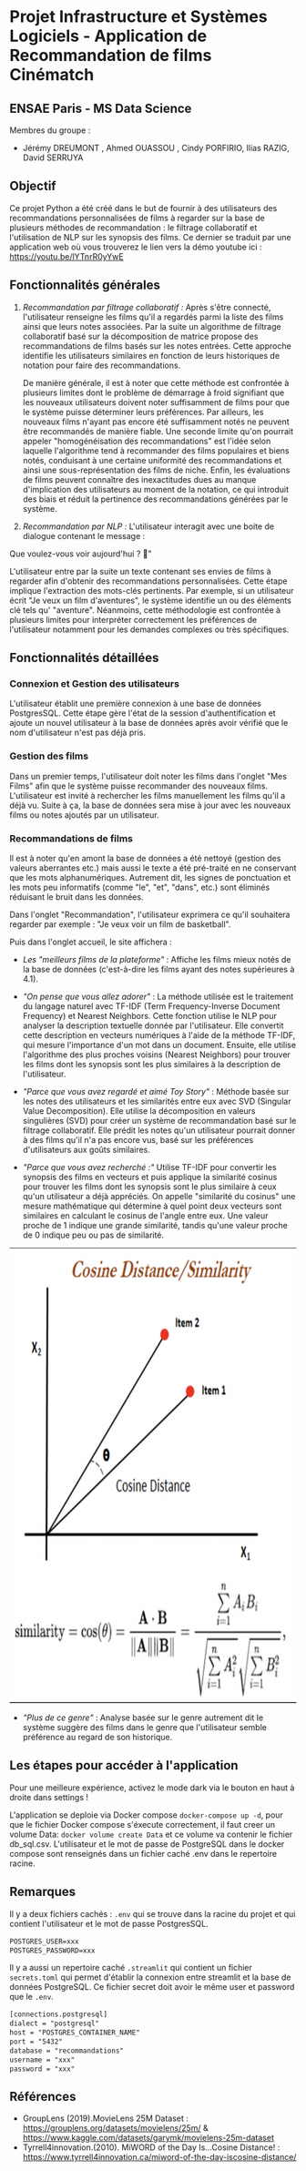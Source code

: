 # Projet Infrastructure et Systèmes Logiciels - Application de Recommandation de films Cinématch

 
## ENSAE Paris - MS Data Science
 
Membres du groupe : 
- Jérémy DREUMONT , Ahmed OUASSOU , Cindy PORFIRIO, Ilias RAZIG, David SERRUYA

## Objectif

Ce projet Python a été créé dans le but de fournir à des utilisateurs des recommandations personnalisées de films à regarder sur la base de plusieurs méthodes de recommandation : le filtrage collaboratif et l'utilisation de NLP sur les synopsis des films. Ce dernier se traduit par une application web où vous trouverez le lien vers la démo youtube ici : https://youtu.be/lYTnrR0yYwE


## Fonctionnalités générales
 
1. *Recommandation par filtrage collaboratif :* Après s'être connecté, l'utilisateur renseigne les films qu'il a regardés parmi la liste des films ainsi que leurs notes associées. Par la suite un algorithme de filtrage collaboratif basé sur la décomposition de matrice propose des recommandations de films basés sur les notes entrées. Cette approche identifie les utilisateurs similaires en fonction de leurs historiques de notation pour faire des recommandations.
   
     De manière générale, il est à noter que cette méthode est confrontée à plusieurs limites dont le problème de démarrage à froid signifiant que les nouveaux utilisateurs doivent noter suffisamment de films pour que le système puisse déterminer leurs préférences. Par ailleurs, les nouveaux films n'ayant pas encore été suffisamment notés ne peuvent être recommandés de manière fiable.
Une seconde limite qu'on pourrait appeler "homogénéisation des recommandations" est l'idée selon laquelle l'algorithme tend à recommander des films populaires et biens notés, conduisant à une certaine uniformité des recommandations et ainsi une sous-représentation des films de niche. Enfin, les évaluations de films peuvent connaître des inexactitudes dues au manque d'implication des utilisateurs au moment de la notation, ce qui introduit des biais et réduit la pertinence des recommandations générées par le système.


4. *Recommandation par NLP :* L'utilisateur interagit avec une boite de dialogue contenant le message :

Que voulez-vous voir aujourd'hui ? 👋"

L'utilisateur entre par la suite un texte contenant ses envies de films à regarder afin d'obtenir des recommandations personnalisées. Cette étape implique l'extraction des mots-clés pertinents. Par exemple, si un utilisateur écrit "Je veux un film d'aventures", le système identifie un ou des éléments clé tels qu' "aventure". Néanmoins, cette méthodologie est confrontée à plusieurs limites pour interpréter correctement les préférences de l'utilisateur notamment pour les demandes complexes ou très spécifiques.

## Fonctionnalités détaillées


### Connexion et Gestion des utilisateurs

L'utilisateur établit une première connexion à une base de données PostgresSQL. Cette étape gère l'état de la session d'authentification et ajoute un nouvel utilisateur à la base de données après avoir vérifié que le nom d'utilisateur n'est pas déjà pris.

### Gestion des films

Dans un premier temps, l'utilisateur doit noter les films dans l'onglet "Mes Films" afin que le système puisse recommander des nouveaux films. L'utilisateur est invité à rechercher les films manuellement les films qu'il a déjà vu. Suite à ça, la base de données sera mise à jour avec les nouveaux films ou notes ajoutés par un utilisateur.

### Recommandations de films

Il est à noter qu'en amont la base de données a été nettoyé (gestion des valeurs aberrantes etc.) mais aussi le texte a été pré-traité en ne conservant que les mots alphanumériques. Autrement dit, les signes de ponctuation et les mots peu informatifs (comme "le", "et", "dans", etc.) sont éliminés réduisant le bruit dans les données.

Dans l'onglet "Recommandation", l'utilisateur exprimera ce qu'il souhaitera regarder par exemple : "Je veux voir un film de basketball".

Puis dans l'onglet accueil, le site affichera : 

- *Les "meilleurs films de la plateforme"* : Affiche les films mieux notés de la base de données (c'est-à-dire les films ayant des notes supérieures à 4.1).
  
- *"On pense que vous allez adorer"* : La méthode utilisée est le traitement du langage naturel avec TF-IDF (Term Frequency-Inverse Document Frequency) et Nearest Neighbors.
Cette fonction utilise le NLP pour analyser la description textuelle donnée par l'utilisateur. Elle convertit cette description en vecteurs numériques à l'aide de la méthode TF-IDF, qui mesure l'importance d'un mot dans un document. Ensuite, elle utilise l'algorithme des plus proches voisins (Nearest Neighbors) pour trouver les films dont les synopsis sont les plus similaires à la description de l'utilisateur.


- *"Parce que vous avez regardé et aimé Toy Story"* : Méthode basée sur les notes des utilisateurs et les similarités entre eux avec SVD (Singular Value Decomposition). Elle utilise la décomposition en valeurs singulières (SVD) pour créer un système de recommandation basé sur le filtrage collaboratif. Elle prédit les notes qu'un utilisateur pourrait donner à des films qu'il n'a pas encore vus, basé sur les préférences d'utilisateurs aux goûts similaires.


- *"Parce que vous avez recherché :"* Utilise TF-IDF pour convertir les synopsis des films en vecteurs et puis applique la similarité cosinus pour trouver les films dont les synopsis sont le plus similaire à ceux qu'un   utilisateur a déjà appréciés. On appelle "similarité du cosinus" une mesure mathématique qui détermine à quel point deux vecteurs sont similaires en calculant le cosinus de l'angle entre eux. Une valeur proche de 1 indique une grande similarité, tandis qu'une valeur proche de 0 indique peu ou pas de similarité.






<img src="cosinus.png" height="800">





- *"Plus de ce genre"* : Analyse basée sur le genre autrement dit le système suggère des films dans le genre que l'utilisateur semble préférence au regard de son historique.
  



## Les étapes pour accéder à l'application 



Pour une meilleure expérience, activez le mode dark via le bouton en haut à droite dans settings !

L'application se deploie via Docker compose ```docker-compose up -d```, pour que le fichier Docker compose s'éxecute correctement, il faut creer un volume Data: ```docker volume create Data``` et ce volume va contenir le fichier db_sql.csv.
L'utilisateur et le mot de passe de PostgreSQL dans le docker compose sont renseignés dans un fichier caché .env dans le repertoire racine.

## Remarques
Il y a deux fichiers cachés : ```.env``` qui se trouve dans la racine du projet et qui contient l'utilisateur et le mot de passe PostgresSQL.
```
POSTGRES_USER=xxx
POSTGRES_PASSWORD=xxx
```

Il y a aussi un repertoire caché ```.streamlit``` qui contient un fichier ```secrets.toml``` qui permet d'établir la connexion entre streamlit et la base de données PostgreSQL. Ce fichier secret doit avoir le même user et password que le ```.env```.
```
[connections.postgresql]
dialect = "postgresql"
host = "POSTGRES_CONTAINER_NAME"
port = "5432"
database = "recommandations"
username = "xxx"
password = "xxx"
```
## Références

- GroupLens (2019).MovieLens 25M Dataset : https://grouplens.org/datasets/movielens/25m/ & https://www.kaggle.com/datasets/garymk/movielens-25m-dataset
- Tyrrell4innovation.(2010). MiWORD of the Day Is…Cosine Distance! : https://www.tyrrell4innovation.ca/miword-of-the-day-iscosine-distance/
